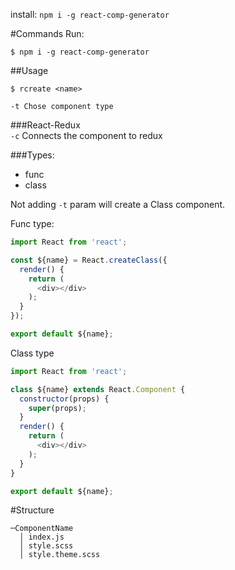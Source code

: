 install: `npm i -g react-comp-generator`

#Commands
Run: 
```shell
$ npm i -g react-comp-generator
```

##Usage
```shell
$ rcreate <name>
```

`-t Chose component type`


###React-Redux  
`-c` Connects the component to redux

###Types: 
  * func
  * class

Not adding `-t` param will create a Class component.

Func type: 
```js
import React from 'react';

const ${name} = React.createClass({
  render() {
    return (
      <div></div>
    );
  }
});

export default ${name};
```

Class type
```js
import React from 'react';

class ${name} extends React.Component {
  constructor(props) {
    super(props);
  }
  render() {
    return (
      <div></div>
    );
  }
}

export default ${name};
```

#Structure

```
─ComponentName
  │ index.js
  │ style.scss
  │ style.theme.scss
```